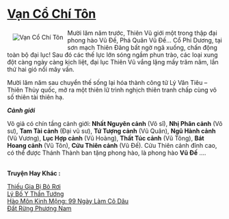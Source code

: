 <a href="https://utruyen.com/van-co-chi-ton/9726/" title="Vạn Cổ Chí Tôn"><h1>Vạn Cổ Chí Tôn</h1></a><div style="display:table"><img align="right" style="float: left; padding: 10px;" src="https://utruyen.com/images/story/200x260/van-co-chi-ton.jpg" alt="Vạn Cổ Chí Tôn">Mười lăm năm trước, Thiên Vũ giới một trong thập đại phong hào Vũ Đế, Phá Quân Vũ Đế… Cổ Phi Dương, tại sơn mạch Thiên Đãng bất ngờ ngã xuống, chấn động toàn bộ đại lục! Sau đó các thế lực lớn sóng ngầm phun trào, các loại xung đột càng ngày càng kịch liệt, đại lục Thiên Vũ vắng lặng mấy trăm năm, lần thứ hai gió nổi mây vần.<p></p>Mười lăm năm sau chuyển thế sống lại hóa thành công tử Lý Vân Tiêu – Thiên Thủy quốc, mở ra một thiên lữ trình nghịch thiên tranh chấp cùng vô số thiên tài thiên hạ. <p></p><i><b>Cảnh giới</b></i><p></p>Võ giả có chín tầng cảnh giới:<b> Nhất Nguyên cảnh</b> (Võ sĩ), <b>Nhị Phân cảnh</b> (Võ sư), <b>Tam Tài cảnh</b> (Đại vũ sư), <b>Tứ Tượng cảnh</b> (Vũ Quân), <b>Ngũ Hành cảnh</b> (Vũ Vương), <b>Lục Hợp cảnh</b> (Vũ Hoàng), <b>Thất Túc cảnh</b> (Vũ Tông), <b>Bát Hoang cảnh</b> (Vũ Tôn), <b>Cửu Thiên cảnh</b> (Vũ Đế). Cửu Thiên cảnh đỉnh cao, có thể được Thánh Thành ban tặng phong hào, là phong hào <b>Vũ Đế</b> ….</div><p><br><b>Truyện Hay Khác :</b></p><a href="https://utruyen.com/thieu-gia-bi-bo-roi/2125/" alt="Thiếu Gia Bị Bỏ Rơi">Thiếu Gia Bị Bỏ Rơi</a><br/><a href="https://github.com/quanluxury/ngontinhhot/tree/master/truyenhay/20337/" alt="Lý Bố Y Thần Tướng">Lý Bố Y Thần Tướng</a><br/><a href="https://github.com/quanluxury/truyenhot/tree/master/truyenhay/1002/" alt="Hào Môn Kinh Mộng: 99 Ngày Làm Cô Dâu">Hào Môn Kinh Mộng: 99 Ngày Làm Cô Dâu</a><br/><a href="https://truyenngontinhay.wordpress.com/2019/10/03/dat-rung-phuong-nam/" alt="Đất Rừng Phương Nam">Đất Rừng Phương Nam</a><br/>